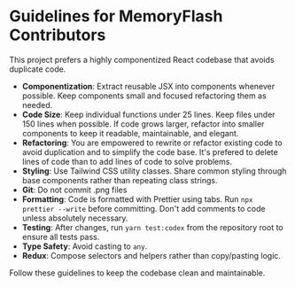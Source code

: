 # Guidelines for MemoryFlash Contributors

This project prefers a highly componentized React codebase that avoids duplicate code.

- **Componentization**: Extract reusable JSX into components whenever possible. Keep components small and focused refactoring them as needed.
- **Code Size**: Keep individual functions under 25 lines. Keep files under 150 lines when possible. If code grows larger, refactor into smaller components to keep it readable, maintainable, and elegant.
- **Refactoring**: You are empowered to rewrite or refactor existing code to avoid duplication and to simplify the code base. It's prefered to delete lines of code than to add lines of code to solve problems.
- **Styling**: Use Tailwind CSS utility classes. Share common styling through base components rather than repeating class strings.
- **Git**: Do not commit .png files
- **Formatting**: Code is formatted with Prettier using tabs. Run `npx prettier --write` before committing. Don't add comments to code unless absolutely necessary.
- **Testing**: After changes, run `yarn test:codex` from the repository root to ensure all tests pass.
- **Type Safety**: Avoid casting to `any`.
- **Redux**: Compose selectors and helpers rather than copy/pasting logic.

Follow these guidelines to keep the codebase clean and maintainable.
